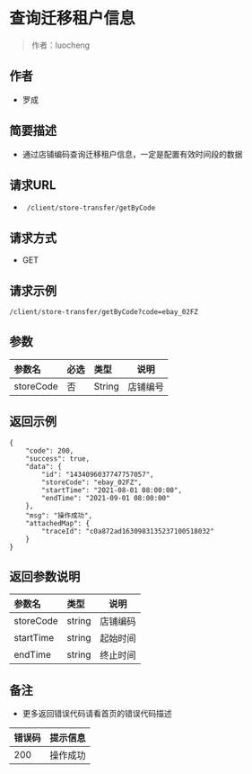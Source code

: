 # 查询迁移租户信息

> 作者：luocheng

## 作者

- 罗成
    
## 简要描述

- 通过店铺编码查询迁移租户信息，一定是配置有效时间段的数据

## 请求URL
- ` /client/store-transfer/getByCode`
  
## 请求方式
- GET

## 请求示例
```
/client/store-transfer/getByCode?code=ebay_02FZ
```

## 参数

|参数名|必选|类型|说明|
|:----    |:---|:----- |-----   |
|storeCode |否  |String | 店铺编号   |



## 返回示例 

``` 
{
    "code": 200,
    "success": true,
    "data": {
        "id": "1434096037747757057",
        "storeCode": "ebay_02FZ",
        "startTime": "2021-08-01 08:00:00",
        "endTime": "2021-09-01 08:00:00"
    },
    "msg": "操作成功",
    "attachedMap": {
        "traceId": "c0a872ad1630983135237100518032"
    }
}
```

## 返回参数说明

|参数名|类型|说明|
|:-----  |:-----|-----|
|storeCode | string   | 店铺编码 |
|startTime | string   | 起始时间 |
|endTime | string   | 终止时间 |



## 备注 

- 更多返回错误代码请看首页的错误代码描述

|错误码|提示信息|
|:----    |:---|
|200 |操作成功  |